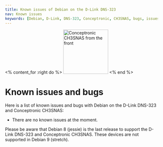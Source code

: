```yaml
---
title: Known issues of Debian on the D-Link DNS-323
nav: Known issues
keywords: [Debian, D-Link, DNS-323, Conceptronic, CH3SNAS, bugs, issues, defects]
---
```


<% content_for :right do %>
<img src = "../images/r_ch3snas_front.jpg" class="border" alt="Conceptronic CH3SNAS from the front" width="148" height="146" />
<% end %>

<h1>Known issues and bugs</h1>

Here is a list of known issues and bugs with Debian on the D-Link DNS-323
and Conceptronic CH3SNAS:

<ul>

<li>There are no known issues at the moment.</li>

</ul>

Please be aware that Debian 8 (jessie) is the last release to support the
D-Link DNS-323 and Conceptronic CH3SNAS.  These devices are not supported
in Debian 9 (stretch).

